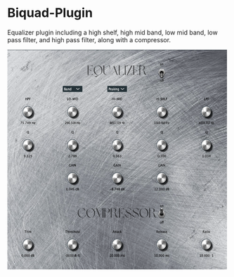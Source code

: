 # Biquad-Plugin

Equalizer plugin including a high shelf, high mid band, low mid band, low pass filter, and high pass filter, along with a compressor.

<img src="Equalizer.png" width="500" height="500">
